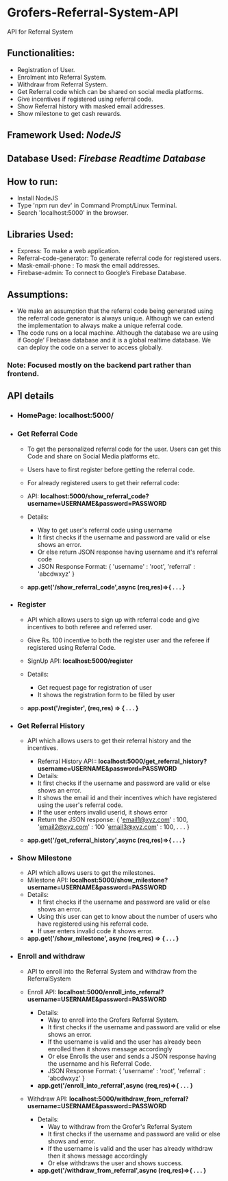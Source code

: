 # Grofers-Referral-System-API
API for Referral System

## Functionalities:
  - Registration of User.
  - Enrolment into Referral System.
  - Withdraw from Referral System.
  - Get Referral code which can be shared on social media platforms.
  - Give incentives if registered using referral code.
  - Show Referral history with masked email addresses.
  - Show milestone to get cash rewards.

## Framework Used: ***NodeJS***
## Database Used: ***Firebase Readtime Database***

## How to run:
  - Install NodeJS
  - Type 'npm run dev' in Command Prompt/Linux Terminal.
  - Search 'localhost:5000' in the browser.

## Libraries Used:
  - Express: To make a web application.
  - Referral-code-generator: To generate referral code for registered users.
  - Mask-email-phone : To mask the email addresses.
  - Firebase-admin: To connect to Google’s Firebase Database.
  
## Assumptions:
  - We make an assumption that the referral code being generated using the referral code generator is always unique. Although we can extend the implementation to always make a unique referral code.
  - The code runs on a local machine. Although the database we are using if Google’ FIrebase database and it is a global realtime database. We can deploy the code on a server to access globally.

### Note: Focused mostly on the backend part rather than frontend.

## API details
  - ### HomePage: localhost:5000/
  - ### Get Referral Code
      - To get the personalized referral code for the user. Users can get this Code and share on Social Media platforms etc.
      - Users have to first register before getting the referral code.
      - For already registered users to get their referral code:
      
      - API: **localhost:5000/show_referral_code?username=USERNAME&password=PASSWORD**
      - Details:
          - Way to get user's referral code using username
          - It first checks if the username and password are valid or else shows an error.
          - Or else return JSON response having username and it's referral code
          - JSON Response Format:
           {
              'username' : 'root',
              'referral' : 'abcdwxyz'
           }
      - **app.get('/show_referral_code',async (req,res)=>{ . . . }**

  - ### Register
	- API which allows users to sign up with referral code and give incentives to both referee and referred user.
	- Give Rs. 100 incentive to both the register user and the referee if registered using Referral Code.
	
	- SignUp API: **localhost:5000/register**
	- Details:
  		- Get request page for registration of user
  		- It shows the registration form to be filled by user
	- **app.post('/register', (req,res) => { . . . }**
 
  - ### Get Referral History
	- API which allows users to get their referral history and the incentives.
    	- Referral History API:: **localhost:5000/get_referral_history?username=USERNAME&password=PASSWORD**
    	- Details:
	   	- It first checks if the username and password are valid or else shows an error.
	  	- It shows the email id and their incentives which have registered using the user's referral code.
	  	- If the user enters invalid userid, it shows error
	  	- Return the JSON response: 
	      	{
			'email1@xyz.com' : 100,
			'email2@xyz.com' : 100
			'email3@xyz.com' : 100,
			.
			.
			.
	      	}

	- **app.get('/get_referral_history',async (req,res)=>{ . . . }**

  - ### Show Milestone
  	- API which allows users to get the milestones.
  	- Milestone API: **localhost:5000/show_milestone?username=USERNAME&password=PASSWORD**
  	- Details:
  		- It first checks if the username and password are valid or else shows an error.
  		- Using this user can get to know about the number of users who have registered using his referral code.
  		- If user enters invalid code it shows error.
  	- **app.get('/show_milestone', async (req,res) => { . . . }**
  	
  - ### Enroll and withdraw
  	- API to enroll into the Referral System and withdraw from the ReferralSystem
  	- Enroll API: **localhost:5000/enroll_into_referral?username=USERNAME&password=PASSWORD**
  		- Details:
	  		- Way to enroll into the Grofers Referral System.
			- It first checks if the username and password are valid or else shows an error.
			- If the username is valid and the user has already been enrolled then it shows message accordingly 
			- Or else Enrolls the user and sends a JSON response having the username and his Referral Code.
			- JSON Response Format:
			{
				'username' : 'root',
				'referral' : 'abcdwxyz'
			}
		- **app.get('/enroll_into_referral',async (req,res)=>{ . . . }**
	
	- Withdraw API: **localhost:5000/withdraw_from_referral?username=USERNAME&password=PASSWORD**
		- Details:
			- Way to withdraw from the Grofer's Referral System
			- It first checks if the username and password are valid or else shows and error.
			- If the username is valid and the user has already withdraw then it shows message accordingly 
			- Or else withdraws the user and shows success.
		- **app.get('/withdraw_from_referral',async (req,res)=>{ . . . }**





